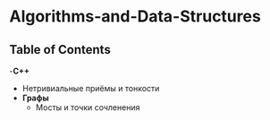 # Algorithms-and-Data-Structures
## Table of Contents
-**C++**
  - Нетривиальные приёмы и тонкости
- **Графы**
  - Мосты и точки сочленения
